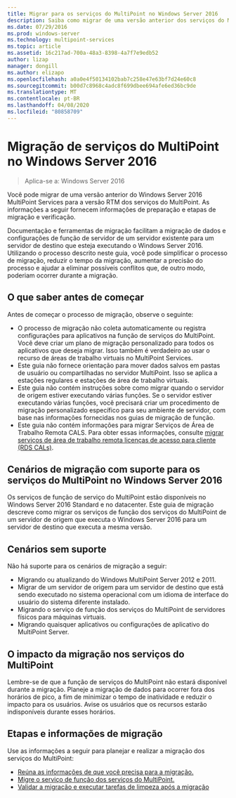 ```yaml
---
title: Migrar para os serviços do MultiPoint no Windows Server 2016
description: Saiba como migrar de uma versão anterior dos serviços do MultiPoint
ms.date: 07/29/2016
ms.prod: windows-server
ms.technology: multipoint-services
ms.topic: article
ms.assetid: 16c217ad-700a-48a3-8398-4a7f7e9edb52
author: lizap
manager: dongill
ms.author: elizapo
ms.openlocfilehash: a0a0e4f50134102bab7c258e47e63bf7d24e60c8
ms.sourcegitcommit: b00d7c8968c4adc8f699dbee694afe6ed36bc9de
ms.translationtype: MT
ms.contentlocale: pt-BR
ms.lasthandoff: 04/08/2020
ms.locfileid: "80858709"
---
```

# <a name="multipoint-services-migration-in-windows-server-2016"></a>Migração de serviços do MultiPoint no Windows Server 2016
>Aplica-se a: Windows Server 2016

Você pode migrar de uma versão anterior do Windows Server 2016 MultiPoint Services para a versão RTM dos serviços do MultiPoint. As informações a seguir fornecem informações de preparação e etapas de migração e verificação.

Documentação e ferramentas de migração facilitam a migração de dados e configurações de função de servidor de um servidor existente para um servidor de destino que esteja executando o Windows Server 2016. Utilizando o processo descrito neste guia, você pode simplificar o processo de migração, reduzir o tempo da migração, aumentar a precisão do processo e ajudar a eliminar possíveis conflitos que, de outro modo, poderiam ocorrer durante a migração. 

## <a name="what-to-know-before-you-begin"></a>O que saber antes de começar
Antes de começar o processo de migração, observe o seguinte:

- O processo de migração não coleta automaticamente ou registra configurações para aplicativos na função de serviços do MultiPoint. Você deve criar um plano de migração personalizado para todos os aplicativos que deseja migrar. Isso também é verdadeiro ao usar o recurso de áreas de trabalho virtuais no MultiPoint Services.
- Este guia não fornece orientação para mover dados salvos em pastas de usuário ou compartilhadas no servidor MultiPoint. Isso se aplica a estações regulares e estações de área de trabalho virtuais.
- Este guia não contém instruções sobre como migrar quando o servidor de origem estiver executando várias funções. Se o servidor estiver executando várias funções, você precisará criar um procedimento de migração personalizado específico para seu ambiente de servidor, com base nas informações fornecidas nos guias de migração de função.
- Este guia não contém informações para migrar Serviços de Área de Trabalho Remota CALS. Para obter essas informações, consulte [migrar serviços de área de trabalho remota licenças de acesso para cliente (RDS CALs)](https://technet.microsoft.com/library/dd851844.aspx).

## <a name="supported-migration-scenarios-for-multipoint-services-in-windows-server-2016"></a>Cenários de migração com suporte para os serviços do MultiPoint no Windows Server 2016
Os serviços de função de serviço do MultiPoint estão disponíveis no Windows Server 2016 Standard e no datacenter. Este guia de migração descreve como migrar os serviços de função dos serviços do MultiPoint de um servidor de origem que executa o Windows Server 2016 para um servidor de destino que executa a mesma versão.

## <a name="scenarios-that-are-not-supported"></a>Cenários sem suporte

Não há suporte para os cenários de migração a seguir:

- Migrando ou atualizando do Windows MultiPoint Server 2012 e 2011.
- Migrar de um servidor de origem para um servidor de destino que está sendo executado no sistema operacional com um idioma de interface do usuário do sistema diferente instalado.
- Migrando o serviço de função dos serviços do MultiPoint de servidores físicos para máquinas virtuais.
- Migrando quaisquer aplicativos ou configurações de aplicativo do MultiPoint Server.

## <a name="the-impact-of-migration-on-multipoint-services"></a>O impacto da migração nos serviços do MultiPoint
Lembre-se de que a função de serviços do MultiPoint não estará disponível durante a migração. Planeje a migração de dados para ocorrer fora dos horários de pico, a fim de minimizar o tempo de inatividade e reduzir o impacto para os usuários. Avise os usuários que os recursos estarão indisponíveis durante esses horários.

## <a name="migration-information-and-steps"></a>Etapas e informações de migração
Use as informações a seguir para planejar e realizar a migração dos serviços do MultiPoint:

- [Reúna as informações de que você precisa para a migração.](multipoint-services-migration-preparation.md)
- [Migre o serviço de função dos serviços do MultiPoint.](multipoint-services-migration-steps.md)
- [Validar a migração e executar tarefas de limpeza após a migração](multipoint-services-post-migration-steps.md)